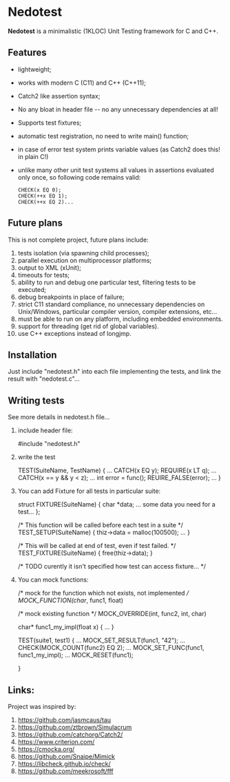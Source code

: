 

# Nedotest

**Nedotest** is a minimalistic (1KLOC) Unit Testing framework for C and C++.


## Features

  * lightweight;
  * works with modern C (C11) and C++ (C++11);
  * Catch2 like assertion syntax;
  * No any bloat in header file -- no any unnecessary dependencies at all!
  * Supports test fixtures;
  * automatic test registration, no need to write main() function;
  * in case of error test system prints variable values (as Catch2 does this! in plain C!)
  * unlike many other unit test systems all values in assertions evaluated only once, so following code remains valid:

        CHECK(x EQ 0);
        CHECK(++x EQ 1);
        CHECK(++x EQ 2)...

## Future plans

  This is not complete project, future plans include:

  1. tests isolation (via spawning child processes);
  2. parallel execution on multiprocessor platforms;
  3. output to XML (xUnit);
  4. timeouts for tests;
  5. ability to run and debug one particular test, filtering tests to be executed;
  6. debug breakpoints in place of failure;
  7. strict C11 standard compliance, no unnecessary dependencies on Unix/Windows, particular compiler version, compiler extensions, etc...
  8. must be able to run on any platform, including embedded environments.
  9. support for threading (get rid of global variables).
  10. use C++ exceptions instead of longjmp.


## Installation

  Just include "nedotest.h" into each file implementing the tests, and link the result with "nedotest.c"...

## Writing tests

See more details in nedotest.h file...


1. include header file:

    #include "nedotest.h"


2. write the test

    TEST(SuiteName, TestName)
    {
        ...
        CATCH(x EQ y);
        REQUIRE(x LT q);
        ...
        CATCH(x == y && y < z);
        ...
        int error = func();
        REUIRE_FALSE(error);
        ...
    }


3. You can add Fixture for all tests in particular suite:

    struct FIXTURE(SuiteName)
    {
        char *data;
        ... some data you need for a test...
    };

    /* This function will be called before each test in a suite */
    TEST_SETUP(SuiteName)
    {
        thiz->data = malloc(100500);
        ...
    }

    /* This will be called at end of test, even if test failed. */
    TEST_FIXTURE(SuiteName)
    {
        free(thiz->data);
    }

    /* TODO curently it isn't specified how test can access fixture... */


4. You can mock functions:

    /* mock for the function which not exists, not implemented */
    MOCK_FUNCTION(char*, func1, float)

    /* mock existing function */
    MOCK_OVERRIDE(int, func2, int, char)

    char* func1_my_impl(float x)
    {
        ...
    }

    TEST(suite1, test1)
    {
            ...
            MOCK_SET_RESULT(func1, "42");
            ...
            CHECK(MOCK_COUNT(func2) EQ 2);
            ...
            MOCK_SET_FUNC(func1, func1_my_impl);
            ...
            MOCK_RESET(func1);

    }


## Links:

Project was inspired by:

  1. https://github.com/jasmcaus/tau
  2. https://github.com/ztbrown/Simulacrum
  3. https://github.com/catchorg/Catch2/
  4. https://www.criterion.com/
  5. https://cmocka.org/
  6. https://github.com/Snaipe/Mimick
  7. https://libcheck.github.io/check/
  8. https://github.com/meekrosoft/fff

